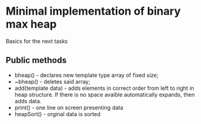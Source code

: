 # Minimal implementation of binary max heap
Basics for the next tasks
## Public methods
+ bheap() - declares new template type array of fixed size;
+ ~bheap() - deletes said array;
+ add(template data) - adds elements in correct order from left to right in heap structure. If there is no space avaible automatically expands, then adds data.
+ print() - one line on screen presenting data
+ heapSort() - orginal data is sorted
